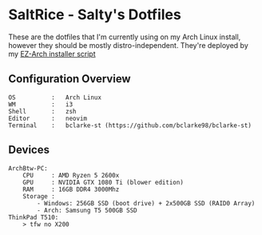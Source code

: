 # SaltRice - Salty's Dotfiles

These are the dotfiles that I'm currently using on my Arch Linux install, however they should be mostly distro-independent. They're deployed by my [EZ-Arch installer script](https://github.com/bclarke98/ez_arch)
## Configuration Overview
```
OS          :   Arch Linux
WM          :   i3
Shell       :   zsh
Editor      :   neovim
Terminal    :   bclarke-st (https://github.com/bclarke98/bclarke-st)
```

## Devices
```
ArchBtw-PC:
    CPU     : AMD Ryzen 5 2600x
    GPU     : NVIDIA GTX 1080 Ti (blower edition)
    RAM     : 16GB DDR4 3000Mhz
    Storage :
        - Windows: 256GB SSD (boot drive) + 2x500GB SSD (RAID0 Array)
        - Arch: Samsung T5 500GB SSD
ThinkPad T510:
    > tfw no X200
```
